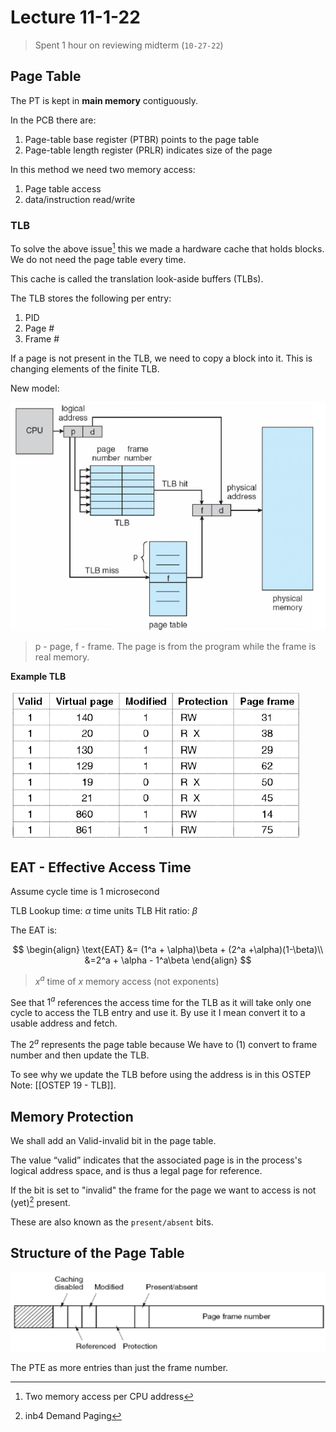# Lecture 11-1-22

> Spent 1 hour on reviewing midterm (`10-27-22`)

## Page Table
The PT is kept in **main memory** contiguously. 

In the PCB there are:
1. Page-table base register (PTBR) points to the page table
2. Page-table length register (PRLR) indicates size of the page

In this method we need two memory access:
1. Page table access
2. data/instruction read/write

### TLB

To solve the above issue[^1] this we made a hardware cache that holds blocks. We do not need the page table every time. 

This cache is called the translation look-aside buffers (TLBs). 


The TLB stores the following per entry:
1. PID
2. Page \#
3. Frame \#

If a page is not present in the TLB, we need to copy a block into it. This is changing elements of the finite TLB. 

New model:

![TLB_model](../../img/TLB_model.png)

> p - page, f - frame. The page is from the program while the frame is real memory. 

**Example TLB**

![TLB_EX](../../img/TLB_EX.png)

## EAT - Effective Access Time
Assume cycle time is $1$ microsecond


TLB Lookup time: $\alpha$ time units
TLB Hit ratio: $\beta$

The EAT is:

$$
\begin{align}
	\text{EAT} &= (1^a + \alpha)\beta + (2^a +\alpha)(1-\beta)\\ 
	&=2^a + \alpha - 1^a\beta
\end{align}
$$

> $x^a$ time of $x$ memory access (not exponents)

See that $1^a$ references the access time for the TLB as it will take only one cycle to access the TLB entry and use it. By use it I mean convert it to a usable address and fetch.

The $2^a$ represents the page table because We have to (1) convert to frame number and then update the TLB.

To see why we update the TLB before using the address is in this OSTEP Note: [[OSTEP 19 - TLB]].



## Memory Protection
We shall add an Valid-invalid bit in the page table. 

The value “valid” indicates that the associated page is in the process's logical address space, and is thus a legal page for reference.

If the bit is set to "invalid" the frame for the page we want to access is not (yet)[^2] present. 

These are also known as the `present/absent` bits. 

## Structure of the Page Table
![pt_struct](../../img/pt_struct.png)

The PTE as more entries than just the frame number. 

[^1]:Two memory access per CPU address
[^2]: inb4 Demand Paging